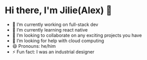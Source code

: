 # Hi there, I'm Jilie(Alex) 👋

- 🔭 I’m currently working on full-stack dev
- 🌱 I’m currently learning react native
- 👯 I’m looking to collaborate on any exciting projects you have
- 🤔 I’m looking for help with cloud computing
- 😄 Pronouns: he/him
- ⚡ Fun fact: I was an industrial designer


